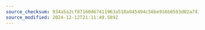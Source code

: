 ```yaml
---
source_checksum: 934a5a2cf87160d67411963a518a945494c56be916b8593d02a7414050cc6250
source_modified: 2024-12-12T21:11:49.589Z
---
```


